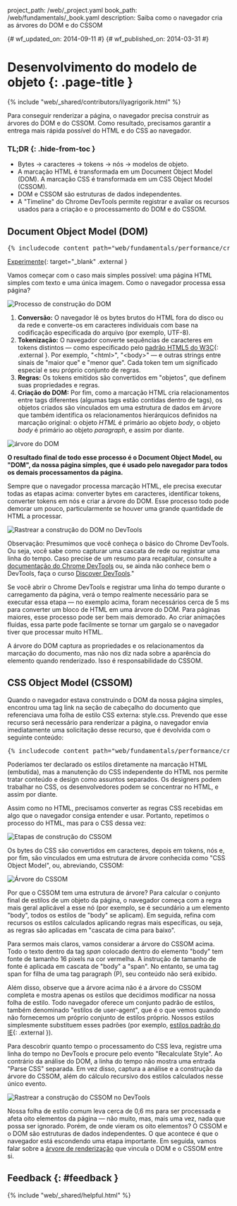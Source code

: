 project_path: /web/_project.yaml book_path: /web/fundamentals/_book.yaml description: Saiba como o navegador cria as árvores do DOM e do CSSOM

{# wf_updated_on: 2014-09-11 #} {# wf_published_on: 2014-03-31 #}

# Desenvolvimento do modelo de objeto {: .page-title }

{% include "web/_shared/contributors/ilyagrigorik.html" %}

Para conseguir renderizar a página, o navegador precisa construir as árvores do DOM e do CSSOM. Como resultado, precisamos garantir a entrega mais rápida possível do HTML e do CSS ao navegador.

### TL;DR {: .hide-from-toc }

- Bytes → caracteres → tokens → nós → modelos de objeto.
- A marcação HTML é transformada em um Document Object Model (DOM). A marcação CSS é transformada em um CSS Object Model (CSSOM).
- DOM e CSSOM são estruturas de dados independentes.
- A "Timeline" do Chrome DevTools permite registrar e avaliar os recursos usados para a criação e o processamento do DOM e do CSSOM.

## Document Object Model (DOM)

<pre class="prettyprint">
{% includecode content_path="web/fundamentals/performance/critical-rendering-path/_code/basic_dom.html" region_tag="full" adjust_indentation="auto" %}
</pre>

[Experimente](https://googlesamples.github.io/web-fundamentals/fundamentals/performance/critical-rendering-path/basic_dom.html){: target="_blank" .external }

Vamos começar com o caso mais simples possível: uma página HTML simples com texto e uma única imagem. Como o navegador processa essa página?

<img src="images/full-process.png" alt="Processo de construção do DOM" />

1. **Conversão:** O navegador lê os bytes brutos do HTML fora do disco ou da rede e converte-os em caracteres individuais com base na codificação especificada do arquivo (por exemplo, UTF-8).
2. **Tokenização:** O navegador converte sequências de caracteres em tokens distintos &mdash; como especificado pelo [padrão HTML5 do W3C](http://www.w3.org/TR/html5/){: .external }. Por exemplo, "&lt;html&gt;", "&lt;body&gt;" &mdash; e outras strings entre sinais de "maior que" e "menor que". Cada token tem um significado especial e seu próprio conjunto de regras.
3. **Regras:** Os tokens emitidos são convertidos em "objetos", que definem suas propriedades e regras.
4. **Criação do DOM:** Por fim, como a marcação HTML cria relacionamentos entre tags diferentes (algumas tags estão contidas dentro de tags), os objetos criados são vinculados em uma estrutura de dados em árvore que também identifica os relacionamentos hierárquicos definidos na marcação original: o objeto *HTML* é primário ao objeto *body*, o objeto *body* é primário ao objeto *paragraph*, e assim por diante.

<img src="images/dom-tree.png"  alt="árvore do DOM" />

**O resultado final de todo esse processo é o Document Object Model, ou "DOM", da nossa página simples, que é usado pelo navegador para todos os demais processamentos da página.**

Sempre que o navegador processa marcação HTML, ele precisa executar todas as etapas acima: converter bytes em caracteres, identificar tokens, converter tokens em nós e criar a árvore do DOM. Esse processo todo pode demorar um pouco, particularmente se houver uma grande quantidade de HTML a processar.

<img src="images/dom-timeline.png"  alt="Rastrear a construção do DOM no DevTools" />

Observação: Presumimos que você conheça o básico do Chrome DevTools. Ou seja, você sabe como capturar uma cascata de rede ou registrar uma linha do tempo. Caso precise de um resumo para recapitular, consulte a [documentação do Chrome DevTools](/web/tools/chrome-devtools/) ou, se ainda não conhece bem o DevTools, faça o curso [Discover DevTools](http://discover-devtools.codeschool.com/)."

Se você abrir o Chrome DevTools e registrar uma linha do tempo durante o carregamento da página, verá o tempo realmente necessário para se executar essa etapa &mdash; no exemplo acima, foram necessários cerca de 5 ms para converter um bloco de HTML em uma árvore do DOM. Para páginas maiores, esse processo pode ser bem mais demorado. Ao criar animações fluidas, essa parte pode facilmente se tornar um gargalo se o navegador tiver que processar muito HTML.

A árvore do DOM captura as propriedades e os relacionamentos da marcação do documento, mas não nos diz nada sobre a aparência do elemento quando renderizado. Isso é responsabilidade do CSSOM.

## CSS Object Model (CSSOM)

Quando o navegador estava construindo o DOM da nossa página simples, encontrou uma tag link na seção de cabeçalho do documento que referenciava uma folha de estilo CSS externa: style.css. Prevendo que esse recurso será necessário para renderizar a página, o navegador envia imediatamente uma solicitação desse recurso, que é devolvida com o seguinte conteúdo:

<pre class="prettyprint">
{% includecode content_path="web/fundamentals/performance/critical-rendering-path/_code/style.css" region_tag="full" adjust_indentation="auto" %}
</pre>

Poderíamos ter declarado os estilos diretamente na marcação HTML (embutida), mas a manutenção do CSS independente do HTML nos permite tratar conteúdo e design como assuntos separados. Os designers podem trabalhar no CSS, os desenvolvedores podem se concentrar no HTML, e assim por diante.

Assim como no HTML, precisamos converter as regras CSS recebidas em algo que o navegador consiga entender e usar. Portanto, repetimos o processo do HTML, mas para o CSS dessa vez:

<img src="images/cssom-construction.png"  alt="Etapas de construção do CSSOM" />

Os bytes do CSS são convertidos em caracteres, depois em tokens, nós e, por fim, são vinculados em uma estrutura de árvore conhecida como "CSS Object Model", ou, abreviando, CSSOM:

<img src="images/cssom-tree.png"  alt="Árvore do CSSOM" />

Por que o CSSOM tem uma estrutura de árvore? Para calcular o conjunto final de estilos de um objeto da página, o navegador começa com a regra mais geral aplicável a esse nó (por exemplo, se é secundário a um elemento "body", todos os estilos de "body" se aplicam). Em seguida, refina com recursos os estilos calculados aplicando regras mais específicas, ou seja, as regras são aplicadas em "cascata de cima para baixo".

Para sermos mais claros, vamos considerar a árvore do CSSOM acima. Todo o texto dentro da tag *span* colocado dentro do elemento "body" tem fonte de tamanho 16 pixels na cor vermelha. A instrução de tamanho de fonte é aplicada em cascata de "body" a "span". No entanto, se uma tag span for filha de uma tag paragraph (P), seu conteúdo não será exibido.

Além disso, observe que a árvore acima não é a árvore do CSSOM completa e mostra apenas os estilos que decidimos modificar na nossa folha de estilo. Todo navegador oferece um conjunto padrão de estilos, também denominado "estilos de user-agent", que é o que vemos quando não fornecemos um próprio conjunto de estilos próprio. Nossos estilos simplesmente substituem esses padrões (por exemplo, [estilos padrão do IE](http://www.iecss.com/){: .external }).

Para descobrir quanto tempo o processamento do CSS leva, registre uma linha do tempo no DevTools e procure pelo evento "Recalculate Style". Ao contrário da análise do DOM, a linha do tempo não mostra uma entrada "Parse CSS" separada. Em vez disso, captura a análise e a construção da árvore do CSSOM, além do cálculo recursivo dos estilos calculados nesse único evento.

<img src="images/cssom-timeline.png"  alt="Rastrear a construção do CSSOM no DevTools" />

Nossa folha de estilo comum leva cerca de 0,6 ms para ser processada e afeta oito elementos da página &mdash; não muito, mas, mais uma vez, nada que possa ser ignorado. Porém, de onde vieram os oito elementos? O CSSOM e o DOM são estruturas de dados independentes. O que acontece é que o navegador está escondendo uma etapa importante. Em seguida, vamos falar sobre a [árvore de renderização](/web/fundamentals/performance/critical-rendering-path/render-tree-construction) que vincula o DOM e o CSSOM entre si.

## Feedback {: #feedback }

{% include "web/_shared/helpful.html" %}